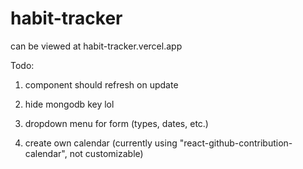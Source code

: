 # habit-tracker

can be viewed at habit-tracker.vercel.app

Todo:

1. component should refresh on update

2. hide mongodb key lol

3. dropdown menu for form (types, dates, etc.)

4. create own calendar (currently using "react-github-contribution-calendar", not customizable)
